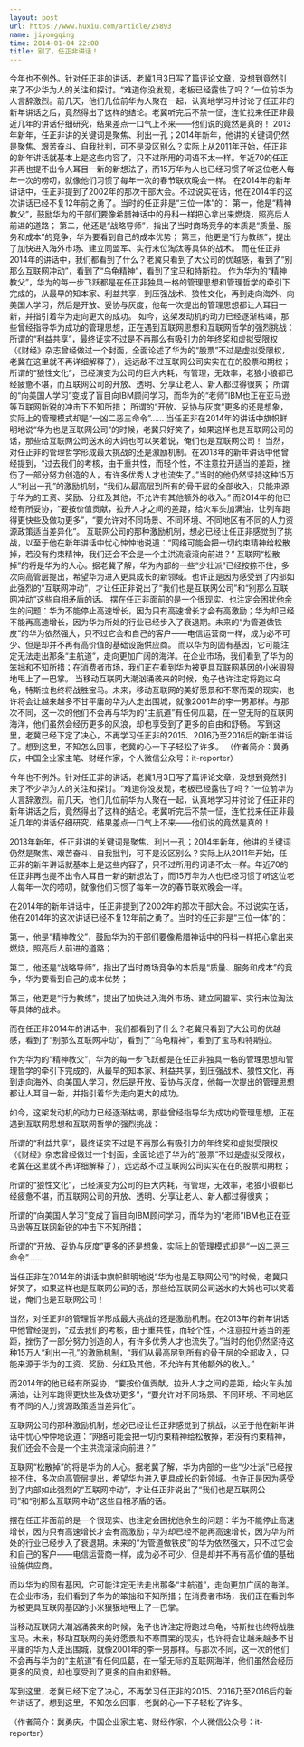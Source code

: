 ```yaml
---
layout: post
url: https://www.huxiu.com/article/25893
name: jiyongqing
time: 2014-01-04 22:08
title: 别了，任正非讲话！
---
```

今年也不例外。针对任正非的讲话，老冀1月3日写了篇评论文章，没想到竟然引来了不少华为人的关注和探讨。“难道你没发现，老板已经露怯了吗？”一位前华为人言辞激烈。前几天，他们几位前华为人聚在一起，认真地学习并讨论了任正非的新年讲话之后，竟然得出了这样的结论。老冀听完后不禁一怔，连忙找来任正非最近几年的讲话仔细研究，结果差点一口气上不来——他们说的竟然是真的！ 2013年新年，任正非讲的关键词是聚焦、利出一孔；2014年新年，他讲的关键词仍然是聚焦、艰苦奋斗、自我批判，可不是没区别么？实际上从2011年开始，任正非的新年讲话就基本上是这些内容了，只不过所用的词语不太一样。年近70的任正非再也提不出令人耳目一新的新想法了，而15万华为人也已经习惯了听这位老人每年一次的唠叨，就像他们习惯了每年一次的春节联欢晚会一样。 在2014年的新年讲话中，任正非提到了2002年的那次干部大会。不过说实在话，他在2014年的这次讲话已经不复12年前之勇了。当时的任正非是“三位一体”的： 第一，他是“精神教父”，鼓励华为的干部们要像希腊神话中的丹科一样把心拿出来燃烧，照亮后人前进的道路； 第二，他还是“战略导师”，指出了当时商场竞争的本质是“质量、服务和成本”的竞争，华为要看到自己的成本优势； 第三，他更是“行为教练”，提出了加快进入海外市场、建立同盟军、实行末位淘汰等具体的战术。 而在任正非2014年的讲话中，我们都看到了什么？老冀只看到了大公司的优越感，看到了“别那么互联网冲动”，看到了“乌龟精神”，看到了宝马和特斯拉。 作为华为的“精神教父”，华为的每一步飞跃都是在任正非独具一格的管理思想和管理哲学的牵引下完成的，从最早的知本家、利益共享，到压强战术、狼性文化，再到走向海外、向美国人学习，然后是开放、妥协与灰度，他每一次提出的管理思想都让人耳目一新，并指引着华为走向更大的成功。 如今，这架发动机的动力已经逐渐枯竭，那些曾经指导华为成功的管理思想，正在遇到互联网思想和互联网哲学的强烈挑战： 所谓的“利益共享”，最终证实不过是不再那么有吸引力的年终奖和虚拟受限权（《财经》杂志曾经做过一个封面，全面论述了华为的“股票”不过是虚拟受限权，老冀在这里就不再详细解释了），远远敌不过互联网公司实实在在的股票和期权； 所谓的“狼性文化”，已经演变为公司的巨大内耗，有管理，无效率，老狼小狼都已经疲惫不堪，而互联网公司的开放、透明、分享让老人、新人都过得很爽； 所谓的“向美国人学习”变成了盲目向IBM顾问学习，而华为的“老师”IBM也正在亚马逊等互联网新锐的冲击下不知所措； 所谓的“开放、妥协与灰度”更多的还是想象，实际上的管理模式却是“一凶二恶三命令”…… 当任正非在2014年的讲话中旗帜鲜明地说“华为也是互联网公司”的时候，老冀只好笑了，如果这样也是互联网公司的话，那些给互联网公司送水的大妈也可以笑着说，俺们也是互联网公司！ 当然，对任正非的管理哲学形成最大挑战的还是激励机制。在2013年的新年讲话中他曾经提到，“过去我们的考核，由于重共性，而轻个性，不注意拉开适当的差距，挫伤了一部分努力创造的人，有许多优秀人才也流失了。”当时的他仍然坚持这种15万人“利出一孔”的激励机制，“我们从最高层到所有的骨干层的全部收入，只能来源于华为的工资、奖励、分红及其他，不允许有其他额外的收入。” 而2014年的他已经有所妥协，“要按价值贡献，拉升人才之间的差距，给火车头加满油，让列车跑得更快些及做功更多”，“要允许对不同场景、不同环境、不同地区有不同的人力资源政策适当差异化”。 互联网公司的那种激励机制，想必已经让任正非感觉到了挑战，以至于他在新年讲话中忧心忡忡地说道：“网络可能会把一切约束精神给松散掉，若没有约束精神，我们还会不会是一个主洪流滚滚向前进？” 互联网“松散掉”的将是华为的人心。据老冀了解，华为内部的一些“少壮派”已经按捺不住，多次向高管层提出，希望华为进入更具成长的新领域。也许正是因为感受到了内部如此强烈的“互联网冲动”，才让任正非说出了“我们也是互联网公司”和“别那么互联网冲动”这些自相矛盾的话。 摆在任正非面前的是一个很现实、也注定会困扰他余生的问题：华为不能停止高速增长，因为只有高速增长才会有高激励；华为却已经不能再高速增长，因为华为所处的行业已经步入了衰退期。未来的“为管道做铁皮”的华为依然强大，只不过它会和自己的客户——电信运营商一样，成为必不可少、但是却并不再有高价值的基础设施供应商。 而以华为的固有基因，它可能注定无法走出那条“主航道”，走向更加广阔的海洋。在企业市场，我们看到了华为的笨拙和不知所措；在消费者市场，我们正在看到华为被更具互联网基因的小米狠狠地甩上了一巴掌。 当移动互联网大潮汹涌袭来的时候，兔子也许注定将跑过乌龟，特斯拉也终将战胜宝马。未来，移动互联网的美好愿景和不寒而栗的现实，也许将会让越来越多不甘平庸的华为人走出围城，就像2001年的李一男那样。与那次不同，这一次的他们不会再与华为的“主航道”有任何瓜葛，在一望无际的互联网海洋，他们虽然会经历更多的风浪，却也享受到了更多的自由和舒畅。 写到这里，老冀已经下定了决心，不再学习任正非的2015、2016乃至2016后的新年讲话了。想到这里，不知怎么回事，老冀的心一下子轻松了许多。 （作者简介：冀勇庆，中国企业家主笔、财经作家，个人微信公众号：it-reporter）

今年也不例外。针对任正非的讲话，老冀1月3日写了篇评论文章，没想到竟然引来了不少华为人的关注和探讨。“难道你没发现，老板已经露怯了吗？”一位前华为人言辞激烈。前几天，他们几位前华为人聚在一起，认真地学习并讨论了任正非的新年讲话之后，竟然得出了这样的结论。老冀听完后不禁一怔，连忙找来任正非最近几年的讲话仔细研究，结果差点一口气上不来——他们说的竟然是真的！

2013年新年，任正非讲的关键词是聚焦、利出一孔；2014年新年，他讲的关键词仍然是聚焦、艰苦奋斗、自我批判，可不是没区别么？实际上从2011年开始，任正非的新年讲话就基本上是这些内容了，只不过所用的词语不太一样。年近70的任正非再也提不出令人耳目一新的新想法了，而15万华为人也已经习惯了听这位老人每年一次的唠叨，就像他们习惯了每年一次的春节联欢晚会一样。

在2014年的新年讲话中，任正非提到了2002年的那次干部大会。不过说实在话，他在2014年的这次讲话已经不复12年前之勇了。当时的任正非是“三位一体”的：

第一，他是“精神教父”，鼓励华为的干部们要像希腊神话中的丹科一样把心拿出来燃烧，照亮后人前进的道路；

第二，他还是“战略导师”，指出了当时商场竞争的本质是“质量、服务和成本”的竞争，华为要看到自己的成本优势；

第三，他更是“行为教练”，提出了加快进入海外市场、建立同盟军、实行末位淘汰等具体的战术。

而在任正非2014年的讲话中，我们都看到了什么？老冀只看到了大公司的优越感，看到了“别那么互联网冲动”，看到了“乌龟精神”，看到了宝马和特斯拉。

作为华为的“精神教父”，华为的每一步飞跃都是在任正非独具一格的管理思想和管理哲学的牵引下完成的，从最早的知本家、利益共享，到压强战术、狼性文化，再到走向海外、向美国人学习，然后是开放、妥协与灰度，他每一次提出的管理思想都让人耳目一新，并指引着华为走向更大的成功。

如今，这架发动机的动力已经逐渐枯竭，那些曾经指导华为成功的管理思想，正在遇到互联网思想和互联网哲学的强烈挑战：

所谓的“利益共享”，最终证实不过是不再那么有吸引力的年终奖和虚拟受限权（《财经》杂志曾经做过一个封面，全面论述了华为的“股票”不过是虚拟受限权，老冀在这里就不再详细解释了），远远敌不过互联网公司实实在在的股票和期权；

所谓的“狼性文化”，已经演变为公司的巨大内耗，有管理，无效率，老狼小狼都已经疲惫不堪，而互联网公司的开放、透明、分享让老人、新人都过得很爽；

所谓的“向美国人学习”变成了盲目向IBM顾问学习，而华为的“老师”IBM也正在亚马逊等互联网新锐的冲击下不知所措；

所谓的“开放、妥协与灰度”更多的还是想象，实际上的管理模式却是“一凶二恶三命令”……

当任正非在2014年的讲话中旗帜鲜明地说“华为也是互联网公司”的时候，老冀只好笑了，如果这样也是互联网公司的话，那些给互联网公司送水的大妈也可以笑着说，俺们也是互联网公司！

当然，对任正非的管理哲学形成最大挑战的还是激励机制。在2013年的新年讲话中他曾经提到，“过去我们的考核，由于重共性，而轻个性，不注意拉开适当的差距，挫伤了一部分努力创造的人，有许多优秀人才也流失了。”当时的他仍然坚持这种15万人“利出一孔”的激励机制，“我们从最高层到所有的骨干层的全部收入，只能来源于华为的工资、奖励、分红及其他，不允许有其他额外的收入。”

而2014年的他已经有所妥协，“要按价值贡献，拉升人才之间的差距，给火车头加满油，让列车跑得更快些及做功更多”，“要允许对不同场景、不同环境、不同地区有不同的人力资源政策适当差异化”。

互联网公司的那种激励机制，想必已经让任正非感觉到了挑战，以至于他在新年讲话中忧心忡忡地说道：“网络可能会把一切约束精神给松散掉，若没有约束精神，我们还会不会是一个主洪流滚滚向前进？”

互联网“松散掉”的将是华为的人心。据老冀了解，华为内部的一些“少壮派”已经按捺不住，多次向高管层提出，希望华为进入更具成长的新领域。也许正是因为感受到了内部如此强烈的“互联网冲动”，才让任正非说出了“我们也是互联网公司”和“别那么互联网冲动”这些自相矛盾的话。

摆在任正非面前的是一个很现实、也注定会困扰他余生的问题：华为不能停止高速增长，因为只有高速增长才会有高激励；华为却已经不能再高速增长，因为华为所处的行业已经步入了衰退期。未来的“为管道做铁皮”的华为依然强大，只不过它会和自己的客户——电信运营商一样，成为必不可少、但是却并不再有高价值的基础设施供应商。

而以华为的固有基因，它可能注定无法走出那条“主航道”，走向更加广阔的海洋。在企业市场，我们看到了华为的笨拙和不知所措；在消费者市场，我们正在看到华为被更具互联网基因的小米狠狠地甩上了一巴掌。

当移动互联网大潮汹涌袭来的时候，兔子也许注定将跑过乌龟，特斯拉也终将战胜宝马。未来，移动互联网的美好愿景和不寒而栗的现实，也许将会让越来越多不甘平庸的华为人走出围城，就像2001年的李一男那样。与那次不同，这一次的他们不会再与华为的“主航道”有任何瓜葛，在一望无际的互联网海洋，他们虽然会经历更多的风浪，却也享受到了更多的自由和舒畅。

写到这里，老冀已经下定了决心，不再学习任正非的2015、2016乃至2016后的新年讲话了。想到这里，不知怎么回事，老冀的心一下子轻松了许多。

（作者简介：冀勇庆，中国企业家主笔、财经作家，个人微信公众号：it-reporter）

